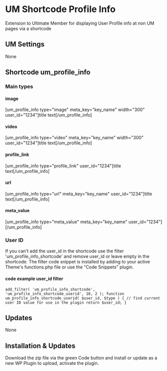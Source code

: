 # UM Shortcode Profile Info
Extension to Ultimate Member for displaying User Profile info at non UM pages via a shortcode
## UM Settings
None
## Shortcode um_profile_info
### Main types
#### image
[um_profile_info type="image" meta_key="key_name" width="300" user_id="1234"]title text[/um_profile_info]
#### video
[um_profile_info type="video" meta_key="key_name" width="300" user_id="1234"]title text[/um_profile_info]
#### profile_link
[um_profile_info type="profile_link" user_id="1234"]title text[/um_profile_info]
#### url
[um_profile_info type="url" meta_key="key_name" user_id="1234"]title text[/um_profile_info]
#### meta_value
[um_profile_info type="meta_value" meta_key="key_name" user_id="1234"][/um_profile_info]
### User ID
If you can't add the user_id in the shortcode use the filter 'um_profile_info_shortcode' and remove user_id or leave empty in the shortcode. The filter code snippet is installed by adding to your active Theme's functions.php file or use the "Code Snippets" plugin.
#### code example user_id filter
<code>add_filter( 'um_profile_info_shortcode', 'um_profile_info_shortcode_userid', 10, 2 );
function um_profile_info_shortcode_userid( $user_id, $type ) {
    // find current user ID value for use in the plugin
    return $user_id;
}</code>
## Updates
None
## Installation & Updates
Download the zip file via the green Code button and install or update as a new WP Plugin to upload, activate the plugin.
